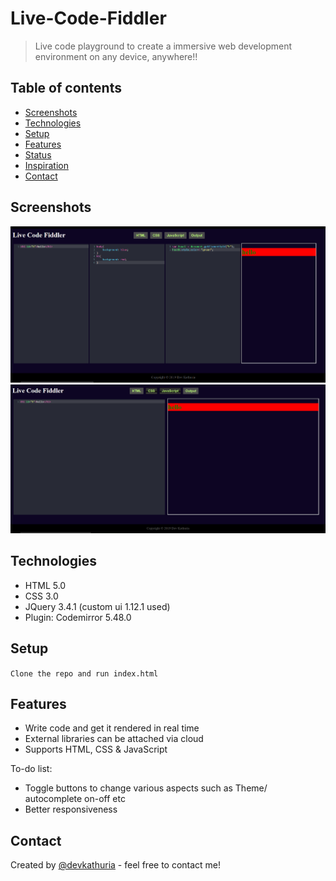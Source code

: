 # Live-Code-Fiddler
> Live code playground to create a immersive web development environment on any device, anywhere!!

## Table of contents
* [Screenshots](#screenshots)
* [Technologies](#technologies)
* [Setup](#setup)
* [Features](#features)
* [Status](#status)
* [Inspiration](#inspiration)
* [Contact](#contact)


## Screenshots
![Example screenshot](./img/screenshot.png)
![Example screenshot](./img/screenshot2.png)

## Technologies
* HTML 5.0
* CSS 3.0
* JQuery 3.4.1 (custom ui 1.12.1 used)
* Plugin: Codemirror 5.48.0


## Setup
`Clone the repo and run index.html`

## Features
- Write code and get it rendered in real time
- External libraries can be attached via cloud
- Supports HTML, CSS & JavaScript

To-do list:
* Toggle buttons to change various aspects such as Theme/ autocomplete on-off etc
* Better responsiveness


## Contact
Created by [@devkathuria](https://github.com/Dev-eloperr) - feel free to contact me!
